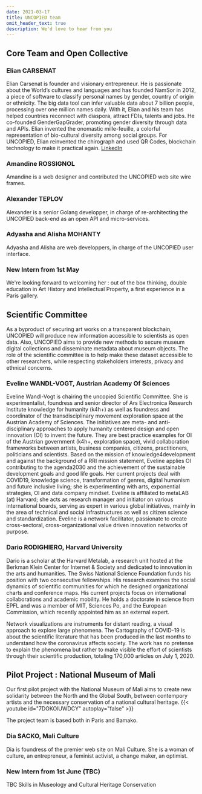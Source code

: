 ```yaml
---
date: 2021-03-17
title: UNCOPIED team
omit_header_text: true
description: We'd love to hear from you
---
```


## Core Team and Open Collective

### Elian CARSENAT
Elian Carsenat is founder and visionary entrepreneur. He is passionate about the World’s cultures and languages and has founded NamSor in 2012, a piece of software to classify personal names by gender, country of origin or ethnicity. The big data tool can infer valuable data about 7 billion people, processing over one million names daily. With it, Elian and his team has helped countries reconnect with diaspora, attract FDIs, talents and jobs.
He co-founded GenderGapGrader, promoting gender diversity through data and APIs. Elian invented the onomastic mille-feuille, a colorful representation of bio-cultural diversity among social groups.
For UNCOPIED, Elian reinvented the chirograph and used QR Codes, blockchain technology to make it practical again. 
[LinkedIn](https://www.linkedin.com/in/eliancarsenat/) 

### Amandine ROSSIGNOL
Amandine is a web designer and contributed the UNCOPIED web site wire frames. 

### Alexander TEPLOV
Alexander is a senior Golang developper, in charge of re-architecting the UNCOPIED back-end as an open API and micro-services. 

### Adyasha and Alisha MOHANTY
Adyasha and Alisha are web developpers, in charge of the UNCOPIED user interface. 

### New Intern from 1st May
We're looking forward to welcoming her : out of the box thinking, double education in Art History and Intellectual Property, a first experience in a Paris gallery.

## Scientific Committee
As a byproduct of securing art works on a transparent blockchain, UNCOPIED will produce new information accessible to scientists as open data. Also, UNCOPIED aims to provide new methods to secure museum digital collections and disseminate metadata about museum objects. The role of the scientific committee is to help make these dataset accessible to other researchers, while respecting stakeholders interests, privacy and ethnical concerns. 

### Eveline WANDL-VOGT, Austrian Academy Of Sciences
Eveline Wandl-Vogt is chairing the uncopied Scientific Committee. 
She is experimentalist, foundress and senior director of Ars Electronica Research Institute knowledge for humanity (k4h+) as well as foundress and coordinator of the transdisciplinary movement exploration space at the Austrian Academy of Sciences. The initiatives are meta- and anti-disciplinary approaches to apply humanity centered design and open innovation (OI) to invent the future. They are best practice examples for OI of the Austrian government (k4h+, exploration space), vivid collaboration frameworks between artists, business companies, citizens, practitioners, politicians and scientists.
Based on the mission of knowledge4development and against the background of a RRI mission statement, Eveline applies OI contributing to the agenda2030 and the achievement of the sustainable development goals and good life goals.
Her current projects deal with COVID19, knowledge science, transformation of genres, digital humanism and future inclusive living; she is experimenting with arts, exponential strategies, OI and data company mindset.
Eveline is affiliated to metaLAB (at) Harvard; she acts as research manager and initiator on various international boards, serving as expert in various global initiatives, mainly in the area of technical and social infrastructures as well as citizen science and standardization.
Eveline is a network facilitator, passionate to create cross-sectoral, cross-organizational value driven innovation networks of purpose.

### Dario RODIGHIERO, Harvard University
Dario is a scholar at the Harvard Metalab, a research unit hosted at the Berkman Klein Center for Internet & Society and dedicated to innovation in the arts and humanities. The Swiss National Science Foundation funds his position with two consecutive fellowships. His research examines the social dynamics of scientific communities for which he designed organizational charts and conference maps. His current projects focus on international collaborations and academic mobility. He holds a doctorate in science from EPFL and was a member of MIT, Sciences Po, and the European Commission, which recently appointed him as an external expert.

Network visualizations are instruments for distant reading, a visual approach to explore large phenomena. The Cartography of COVID-19 is about the scientific literature that has been produced in the last months to understand how the coronavirus affects society. The work has no pretense to explain the phenomena but rather to make visible the effort of scientists through their scientific production, totaling 170,000 articles on July 1, 2020.

## Pilot Project : National Museum of Mali

Our first pilot project with the National Museum of Mali aims to create new solidarity between the North and the Global South, between contempory artists and the necessary conservation of a national cultural heritage. 
{{< youtube id="7DOKOlUWDCY" autoplay="false" >}}

The project team is based both in Paris and Bamako. 

### Dia SACKO, Mali Culture
Dia is foundress of the premier web site on Mali Culture. She is a woman of culture, an entrepreneur, a feminist activist, a change maker, an optimist.  

### New Intern from 1st June (TBC)
TBC Skills in Museology and Cultural Heritage Conservation

